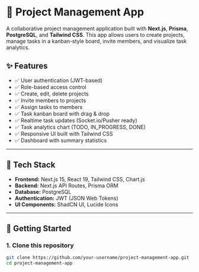 # 📁 Project Management App

A collaborative project management application built with **Next.js**, **Prisma**, **PostgreSQL**, and **Tailwind CSS**. This app allows users to create projects, manage tasks in a kanban-style board, invite members, and visualize task analytics.

## ✨ Features

- ✅ User authentication (JWT-based)
- ✅ Role-based access control
- ✅ Create, edit, delete projects
- ✅ Invite members to projects
- ✅ Assign tasks to members
- ✅ Task kanban board with drag & drop
- ✅ Realtime task updates (Socket.io/Pusher ready)
- ✅ Task analytics chart (TODO, IN_PROGRESS, DONE)
- ✅ Responsive UI built with Tailwind CSS
- ✅ Dashboard with summary statistics

---

## 🚀 Tech Stack

- **Frontend:** Next.js 15, React 19, Tailwind CSS, Chart.js
- **Backend:** Next.js API Routes, Prisma ORM
- **Database:** PostgreSQL
- **Authentication:** JWT (JSON Web Tokens)
- **UI Components:** ShadCN UI, Lucide Icons

---

## 🔧 Getting Started

### 1. Clone this repository

```bash
git clone https://github.com/your-username/project-management-app.git
cd project-management-app
